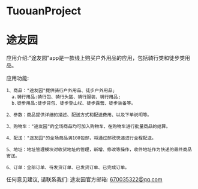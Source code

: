 # TuouanProject
# 途友园

  应用介绍:"途友园"app是一款线上购买户外用品的应用，包括骑行类和徒步类用品。
  
  应用功能:
    
    1、商品："途友园"提供骑行户外用品、徒步户外用品;
      a.骑行用品:骑行包、骑行头盔、骑行服装、骑行用品;
      b.徒步用品:徒步背包、徒步登山杖、徒步露营、徒步装备等。
    
    2、参数：商品提供详细的描述、配送方式和配送费用、以及下单说明等。
    
    3、购物车："途友园"的全场商品均可加入购物车，在购物车进行批量商品的结算。
    
    4、配送："途友园"的全场商品满108包邮，将通过邮政快递进行全程配送。
    
    5、地址：地址管理模块对收货地址的管理，新增、修改等操作，收件地址作为快递的最终商品寄送。
    
    6、订单：全部订单、待发货订单、已发货订单、已完成订单。
    
  任何意见建议, 请联系我们: 
  途友园官方邮箱: 670035322@qq.com
